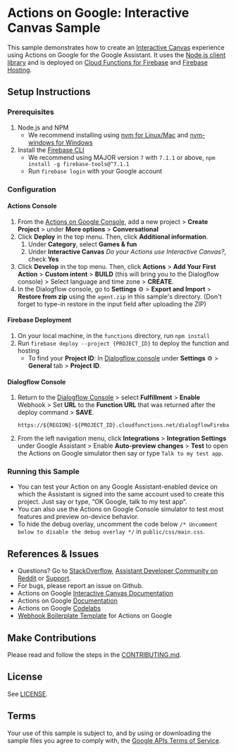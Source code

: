 # Actions on Google: Interactive Canvas Sample

This sample demonstrates how to create an [Interactive Canvas](https://developers.google.com/assistant/interactivecanvas/) experience using Actions on Google for the Google Assistant. It uses the [Node.js client library](https://github.com/actions-on-google/actions-on-google-nodejs) and is deployed on [Cloud Functions for Firebase](https://firebase.google.com/docs/functions/) and [Firebase Hosting](https://firebase.google.com/docs/hosting).

## Setup Instructions
### Prerequisites
1. Node.js and NPM
    + We recommend installing using [nvm for Linux/Mac](https://github.com/creationix/nvm) and [nvm-windows for Windows](https://github.com/coreybutler/nvm-windows)
1. Install the [Firebase CLI](https://developers.google.com/assistant/actions/dialogflow/deploy-fulfillment)
    + We recommend using MAJOR version `7` with `7.1.1` or above, `npm install -g firebase-tools@^7.1.1`
    + Run `firebase login` with your Google account

### Configuration
#### Actions Console
1. From the [Actions on Google Console](https://console.actions.google.com/), add a new project > **Create Project** > under **More options** > **Conversational**
1. Click **Deploy** in the top menu. Then, click **Additional information**.
    1. Under **Category**, select **Games & fun**
    1. Under **Interactive Canvas** *Do your Actions use Interactive Canvas?*, check **Yes**
1. Click **Develop** in the top menu. Then, click **Actions** > **Add Your First Action** > **Custom intent** > **BUILD** (this will bring you to the Dialogflow console) > Select language and time zone > **CREATE**.
1. In the Dialogflow console, go to **Settings** ⚙ > **Export and Import** > **Restore from zip** using the `agent.zip` in this sample's directory. (Don't forget to type-in restore in the input field after uploading the ZIP)

#### Firebase Deployment
1. On your local machine, in the `functions` directory, run `npm install`
1. Run `firebase deploy --project {PROJECT_ID}` to deploy the function and hosting
    + To find your **Project ID**: In [Dialogflow console](https://console.dialogflow.com/) under **Settings** ⚙ > **General** tab > **Project ID**.

#### Dialogflow Console
1. Return to the [Dialogflow Console](https://console.dialogflow.com) > select **Fulfillment** > **Enable** Webhook > Set **URL** to the **Function URL** that was returned after the deploy command > **SAVE**.
    ```
    https://${REGION}-${PROJECT_ID}.cloudfunctions.net/dialogflowFirebaseFulfillment
    ```
1. From the left navigation menu, click **Integrations** > **Integration Settings** under Google Assistant > Enable **Auto-preview changes** >  **Test** to open the Actions on Google simulator then say or type `Talk to my test app`.

### Running this Sample
+ You can test your Action on any Google Assistant-enabled device on which the Assistant is signed into the same account used to create this project. Just say or type, “OK Google, talk to my test app”.
+ You can also use the Actions on Google Console simulator to test most features and preview on-device behavior.
+ To hide the debug overlay, uncomment the code below `/* Uncomment below to disable the debug overlay */` in `public/css/main.css`.

## References & Issues
+ Questions? Go to [StackOverflow](https://stackoverflow.com/questions/tagged/actions-on-google), [Assistant Developer Community on Reddit](https://www.reddit.com/r/GoogleAssistantDev/) or [Support](https://developers.google.com/assistant/support).
+ For bugs, please report an issue on Github.
+ Actions on Google [Interactive Canvas Documentation](https://developers.google.com/assistant/interactivecanvas/)
+ Actions on Google [Documentation](https://developers.google.com/assistant)
+ Actions on Google [Codelabs](https://codelabs.developers.google.com/?cat=Assistant)
+ [Webhook Boilerplate Template](https://github.com/actions-on-google/dialogflow-webhook-boilerplate-nodejs) for Actions on Google

## Make Contributions
Please read and follow the steps in the [CONTRIBUTING.md](CONTRIBUTING.md).

## License
See [LICENSE](LICENSE).

## Terms
Your use of this sample is subject to, and by using or downloading the sample files you agree to comply with, the [Google APIs Terms of Service](https://developers.google.com/terms/).
